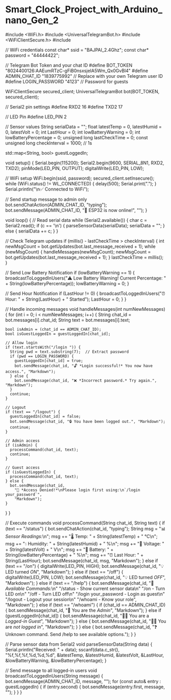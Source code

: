 # Smart_Clock_Project_with_Arduino_nano_Gen_2
#include <WiFi.h>
#include <UniversalTelegramBot.h>
#include <WiFiClientSecure.h>
#include <map>

// WiFi credentials
const char* ssid = "BAJPAI_2.4Ghz";
const char* password = "44444422";

// Telegram Bot Token and your chat ID
#define BOT_TOKEN "8024400126:AAEumRTzC-gFiB0nsxsjeIA5Wm_Qx0GvBl4"
#define ADMIN_CHAT_ID "1839775992"    // Replace with your own Telegram user ID
#define LOGIN_PASSWORD "4123"     // Password for guests

WiFiClientSecure secured_client;
UniversalTelegramBot bot(BOT_TOKEN, secured_client);

// Serial2 pin settings
#define RXD2 16
#define TXD2 17

// LED Pin
#define LED_PIN 2

// Sensor values
String serialData = "";
float latestTemp = 0, latestHumid = 0, latestVolt = 0;
int LastHour = 0;
int lowBatteryWarning = 0;
int lowBatteryPercentage = 0;
unsigned long lastCheckTime = 0;
const unsigned long checkInterval = 1000; // 1s

std::map<String, bool> guestLoggedIn;

void setup() {
  Serial.begin(115200);
  Serial2.begin(9600, SERIAL_8N1, RXD2, TXD2);
  pinMode(LED_PIN, OUTPUT);
  digitalWrite(LED_PIN, LOW);

  // WiFi setup
  WiFi.begin(ssid, password);
  secured_client.setInsecure();
  while (WiFi.status() != WL_CONNECTED) {
    delay(500);
    Serial.print(".");
  }
  Serial.println("\n✅ Connected to WiFi");

  // Send startup message to admin only
  bot.sendChatAction(ADMIN_CHAT_ID, "typing");
  bot.sendMessage(ADMIN_CHAT_ID, "🚀 ESP32 is now online!", "");
}

void loop() {
  // Read serial data
  while (Serial2.available()) {
    char c = Serial2.read();
    if (c == '\n') {
      parseSensorData(serialData);
      serialData = "";
    } else {
      serialData += c;
    }
  }

  // Check Telegram updates
  if (millis() - lastCheckTime > checkInterval) {
    int newMsgCount = bot.getUpdates(bot.last_message_received + 1);
    while (newMsgCount) {
      handleMessages(newMsgCount);
      newMsgCount = bot.getUpdates(bot.last_message_received + 1);
    }
    lastCheckTime = millis();
  }

  // Send Low Battery Notification
  if (lowBatteryWarning == 1) {
    broadcastToLoggedInUsers("⚠️ Low Battery Warning! Current Percentage: " + String(lowBatteryPercentage));
    lowBatteryWarning = 0;
  }

  // Send Hour Notification
  if (LastHour != 0) {
    broadcastToLoggedInUsers("⏰ Hour: " + String(LastHour) + " Started");
    LastHour = 0;
  }
}

// Handle incoming messages
void handleMessages(int numNewMessages) {
  for (int i = 0; i < numNewMessages; i++) {
    String chat_id = bot.messages[i].chat_id;
    String text = bot.messages[i].text;

    bool isAdmin = (chat_id == ADMIN_CHAT_ID);
    bool isGuestLoggedIn = guestLoggedIn[chat_id];

    // Allow login
    if (text.startsWith("/login ")) {
      String pwd = text.substring(7);  // Extract password
      if (pwd == LOGIN_PASSWORD) {
        guestLoggedIn[chat_id] = true;
        bot.sendMessage(chat_id, "🔓 *Login successful!* You now have access.", "Markdown");
      } else {
        bot.sendMessage(chat_id, "❌ *Incorrect password.* Try again.", "Markdown");
      }
      continue;
    }

    // Logout
    if (text == "/logout") {
      guestLoggedIn[chat_id] = false;
      bot.sendMessage(chat_id, "🔒 You have been logged out.", "Markdown");
      continue;
    }

    // Admin access
    if (isAdmin) {
      processCommand(chat_id, text);
      continue;
    }

    // Guest access
    if (isGuestLoggedIn) {
      processCommand(chat_id, text);
    } else {
      bot.sendMessage(chat_id,
        "🚫 *Access Denied!*\nPlease login first using:\n`/login your_password`",
        "Markdown");
    }
  }
}

// Execute commands
void processCommand(String chat_id, String text) {
  if (text == "/status") {
    bot.sendChatAction(chat_id, "typing");
    String msg = "📊 *Sensor Readings:*\n";
    msg += "🌡️ Temp: " + String(latestTemp) + " °C\n";
    msg += "💧 Humidity: " + String(latestHumid) + " %\n";
    msg += "🔋 Voltage: " + String(latestVolt) + " V\n";
    msg += "🪫 Battery: " + String(lowBatteryPercentage) + " %\n";
    msg += "⏰ Last Hour: " + String(LastHour);
    bot.sendMessage(chat_id, msg, "Markdown");
  }
  else if (text == "/on") {
    digitalWrite(LED_PIN, HIGH);
    bot.sendMessage(chat_id, "💡 LED turned *ON*", "Markdown");
  }
  else if (text == "/off") {
    digitalWrite(LED_PIN, LOW);
    bot.sendMessage(chat_id, "💡 LED turned *OFF*", "Markdown");
  }
  else if (text == "/help") {
    bot.sendMessage(chat_id,
      "🤖 *Available Commands:*\n"
      "/status - Show current sensor data\n"
      "/on - Turn LED on\n"
      "/off - Turn LED off\n"
      "/login your_password - Login as guest\n"
      "/logout - Logout your session\n"
      "/whoami - Know your role",
      "Markdown");
  }
  else if (text == "/whoami") {
    if (chat_id == ADMIN_CHAT_ID) {
      bot.sendMessage(chat_id, "👑 You are the *Admin*", "Markdown");
    } else if (guestLoggedIn[chat_id]) {
      bot.sendMessage(chat_id, "🧑‍🚀 You are a *Logged-in Guest*", "Markdown");
    } else {
      bot.sendMessage(chat_id, "🕵️‍♂️ You are *not logged in*", "Markdown");
    }
  }
  else {
    bot.sendMessage(chat_id, "❓ Unknown command. Send /help to see available options.");
  }
}

// Parse sensor data from Serial2
void parseSensorData(String data) {
  Serial.println("Received: " + data);
  sscanf(data.c_str(), "%f,%f,%f,%d,%d,%d", &latestTemp, &latestHumid, &latestVolt, &LastHour, &lowBatteryWarning, &lowBatteryPercentage);
}

// Send message to all logged-in users
void broadcastToLoggedInUsers(String message) {
  bot.sendMessage(ADMIN_CHAT_ID, message, "");
  for (const auto& entry : guestLoggedIn) {
    if (entry.second) {
      bot.sendMessage(entry.first, message, "");
    }
  }
}
